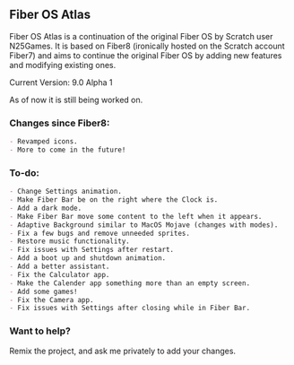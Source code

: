 ## Fiber OS Atlas

Fiber OS Atlas is a continuation of the original Fiber OS by Scratch user N25Games. It is based on Fiber8 (ironically hosted on the Scratch account Fiber7) and aims to continue the original Fiber OS by adding new features and modifying existing ones.

Current Version: 9.0 Alpha 1

As of now it is still being worked on.
### Changes since Fiber8:

```markdown
- Revamped icons.
- More to come in the future!
```
### To-do:

```markdown
- Change Settings animation.
- Make Fiber Bar be on the right where the Clock is.
- Add a dark mode.
- Make Fiber Bar move some content to the left when it appears. 
- Adaptive Background similar to MacOS Mojave (changes with modes).
- Fix a few bugs and remove unneeded sprites.
- Restore music functionality.
- Fix issues with Settings after restart.
- Add a boot up and shutdown animation.
- Add a better assistant.
- Fix the Calculator app.
- Make the Calender app something more than an empty screen.
- Add some games!
- Fix the Camera app.
- Fix issues with Settings after closing while in Fiber Bar.
```
### Want to help?
Remix the project, and ask me privately to add your changes.
